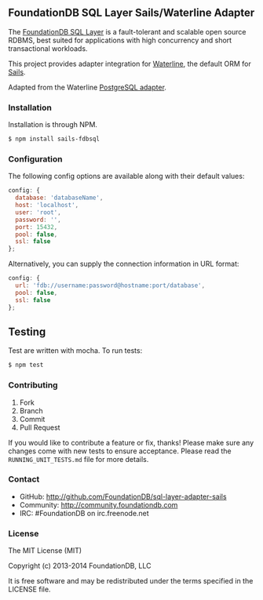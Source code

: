 ## FoundationDB SQL Layer Sails/Waterline Adapter

The [FoundationDB SQL Layer](https://foundationdb.com/layers/sql) is a
fault-tolerant and scalable open source RDBMS, best suited for applications
with high concurrency and short transactional workloads.

This project provides adapter integration for [Waterline](https://github.com/balderdashy/waterline), 
the default ORM for [Sails](https://github.com/balderdashy/sails).

Adapted from the Waterline [PostgreSQL adapter](https://github.com/balderdashy/sails-postgresql).

### Installation

Installation is through NPM.

```bash
$ npm install sails-fdbsql
```

### Configuration

The following config options are available along with their default values:

```javascript
config: {
  database: 'databaseName',
  host: 'localhost',
  user: 'root',
  password: '',
  port: 15432,
  pool: false,
  ssl: false
};
```
Alternatively, you can supply the connection information in URL format:
```javascript
config: {
  url: 'fdb://username:password@hostname:port/database',
  pool: false,
  ssl: false
};
```


## Testing

Test are written with mocha. To run tests:

```bash
$ npm test
```


### Contributing

1. Fork
2. Branch
3. Commit
4. Pull Request

If you would like to contribute a feature or fix, thanks! Please make
sure any changes come with new tests to ensure acceptance. Please read
the `RUNNING_UNIT_TESTS.md` file for more details.

### Contact

* GitHub: http://github.com/FoundationDB/sql-layer-adapter-sails
* Community: http://community.foundationdb.com
* IRC: #FoundationDB on irc.freenode.net

### License

The MIT License (MIT)

Copyright (c) 2013-2014 FoundationDB, LLC

It is free software and may be redistributed under the terms specified in the LICENSE file.


